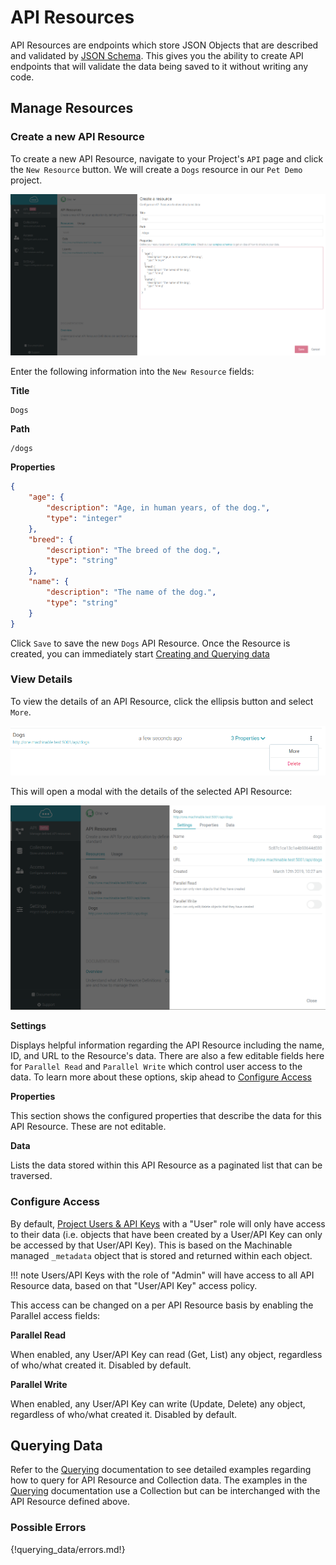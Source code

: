 # API Resources

API Resources are endpoints which store JSON Objects that are described and validated by [JSON Schema](/documentation/reference/json_schema/). This gives you the ability to create API endpoints that will validate the data being saved to it without writing any code.

## Manage Resources

### Create a new API Resource

To create a new API Resource, navigate to your Project's `API` page and click the `New Resource` button. We will create a `Dogs` resource in our `Pet Demo` project.

![new resource](/images/new_resource.png "New API Resource")

Enter the following information into the `New Resource` fields:

**Title**
```
Dogs
```

**Path**
```
/dogs
```

**Properties**
```json
{
    "age": {
        "description": "Age, in human years, of the dog.",
        "type": "integer"
    },
    "breed": {
        "description": "The breed of the dog.",
        "type": "string"
    },
    "name": {
        "description": "The name of the dog.",
        "type": "string"
    }
}
```

Click `Save` to save the new `Dogs` API Resource. Once the Resource is created, you can immediately start [Creating and Querying data](/documentation/projects/resources/#querying-data)

### View Details

To view the details of an API Resource, click the ellipsis button and select `More`.

![details](/images/more.png "API Resource Details")


This will open a modal with the details of the selected API Resource:


![details](/images/view.png "API Resource Details")

**Settings**

Displays helpful information regarding the API Resource including the name, ID, and URL to the Resource's data. There are also a few editable fields here for `Parallel Read` and `Parallel Write` which control user access to the data. To learn more about these options, skip ahead to [Configure Access](/documentation/projects/resources/#configure-access)

**Properties**

This section shows the configured properties that describe the data for this API Resource. These are not editable.

**Data**

Lists the data stored within this API Resource as a paginated list that can be traversed.

### Configure Access

By default, [Project Users & API Keys](/documentation/projects/access/) with a "User" role will only have access to their data (i.e. objects that have been created by a User/API Key can only be accessed by that User/API Key). This is based on the Machinable managed `_metadata` object that is stored and returned within each object.

!!! note
    Users/API Keys with the role of "Admin" will have access to all API Resource data, based on that "User/API Key" access policy.

This access can be changed on a per API Resource basis by enabling the Parallel access fields:

**Parallel Read**

When enabled, any User/API Key can read (Get, List) any object, regardless of who/what created it. Disabled by default.

**Parallel Write**

When enabled, any User/API Key can write (Update, Delete) any object, regardless of who/what created it. Disabled by default.

## Querying Data

Refer to the [Querying](/documentation/querying_data/crud/) documentation to see detailed examples regarding how to query for API Resource and Collection data. The examples in the [Querying](/documentation/querying_data/crud/) documentation use a Collection but can be interchanged with the API Resource defined above.

### Possible Errors

{!querying_data/errors.md!}
